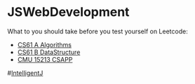 # JSWebDevelopment
What to you should take before you test yourself on Leetcode:
* [CS61 A Algorithms](https://cs61a.org )
* [CS61 B DataStructure](https://inst.eecs.berkeley.edu/~cs61b/fa17/)
* [CMU 15213 CSAPP ](https://scs.hosted.panopto.com/Panopto/Pages/Viewer.aspx?id=8dd08ed5-7688-4b34-937f-201b909f61c7)

#[IntelligentJ](https://www.linkedin.com/learning/java-7-essential-training-2/creating-a-java-project-in-intellij-idea)
